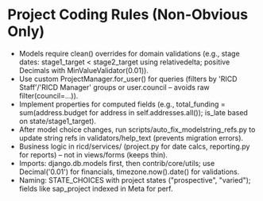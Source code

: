 # Project Coding Rules (Non-Obvious Only)
- Models require clean() overrides for domain validations (e.g., stage dates: stage1_target < stage2_target using relativedelta; positive Decimals with MinValueValidator(0.01)).
- Use custom ProjectManager.for_user() for queries (filters by 'RICD Staff'/'RICD Manager' groups or user.council – avoids raw filter(council=...)).
- Implement properties for computed fields (e.g., total_funding = sum(address.budget for address in self.addresses.all()); is_late based on state/stage1_target).
- After model choice changes, run scripts/auto_fix_modelstring_refs.py to update string refs in validators/help_text (prevents migration errors).
- Business logic in ricd/services/ (project.py for date calcs, reporting.py for reports) – not in views/forms (keeps thin).
- Imports: django.db.models first, then contrib/core/utils; use Decimal('0.01') for financials, timezone.now().date() for validations.
- Naming: STATE_CHOICES with project states ("prospective", "varied"); fields like sap_project indexed in Meta for perf.